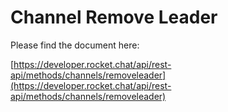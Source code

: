 # Channel Remove Leader

Please find the document here: 

[https://developer.rocket.chat/api/rest-api/methods/channels/removeleader](https://developer.rocket.chat/api/rest-api/methods/channels/removeleader)

